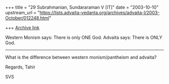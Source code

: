 +++
title = "29 Subrahmanian, Sundararaman V [IT]"
date = "2003-10-10"
upstream_url = "https://lists.advaita-vedanta.org/archives/advaita-l/2003-October/012248.html"

+++
[Archive link](https://lists.advaita-vedanta.org/archives/advaita-l/2003-October/012248.html)

Western Monism says: There is only ONE God.
Advaita says:  There is ONLY God.

------------------------

What is the difference between western monism/pantheism and advaita?

Regards,
Tahir 

SVS

